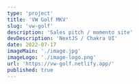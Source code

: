 ```yaml
---
type: 'project'
title: 'VW Golf MKV'
slug: 'vw-golf'
description: 'Sales pitch / momento site'
devDescription: 'NextJS / Chakra UI'
date: 2022-07-17
imageMain: './image.jpg'
imageLogo: './image-logo.png'
url: 'https://vw-golf.netlify.app/'
published: true
---
```

